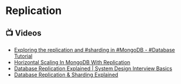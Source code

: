 # Replication

## 📺 Videos
- [Exploring the replication and #sharding in #MongoDB - #Database Tutorial](https://www.youtube.com/watch?v=oH-gQ4JdXQc)
- [Horizontal Scaling In MongoDB With Replication](https://mehdihadeli.com/blog/replication-in-mongodb)
- [Database Replication Explained | System Design Interview Basics](https://www.youtube.com/watch?v=WG6k74VSOOU)
- [Database Replication & Sharding Explained](https://www.youtube.com/watch?v=jLEp1XI_L6Q)